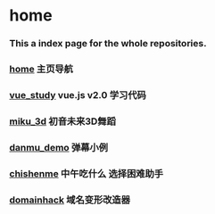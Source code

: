 # home

### This a index page for the whole repositories.

### [home](http://Channely.github.io/home/) 主页导航
### [vue_study](http://Channely.github.io/vue_study/) vue.js v2.0 学习代码
### [miku_3d](http://Channely.github.io/miku_3d/) 初音未来3D舞蹈
### [danmu_demo](http://Channely.github.io/danmu_demo/) 弹幕小例
### [chishenme](http://Channely.github.io/chishenme/) 中午吃什么 选择困难助手
### [domainhack](http://Channely.github.io/domainhack/) 域名变形改造器

